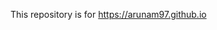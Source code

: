 <p>
This repository is for <a href="https://arunam97.github.io" target="_blank">https://arunam97.github.io</a>
</p>